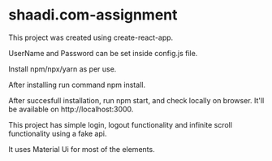 # shaadi.com-assignment
This project was created using create-react-app.

UserName and Password can be set inside config.js file.

Install npm/npx/yarn as per use.

After installing run command npm install.

After succesfull installation, run npm start, and check locally on browser. It'll be available on http://localhost:3000.


This project has simple login, logout functionality and infinite scroll functionality using a fake api.

It uses Material Ui for most of the elements.

